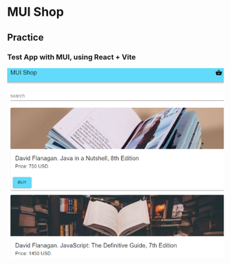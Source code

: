# MUI Shop

## Practice

### Test App with MUI, using React + Vite

![TestApp](screenshot/muishop.png 'TestApp')
